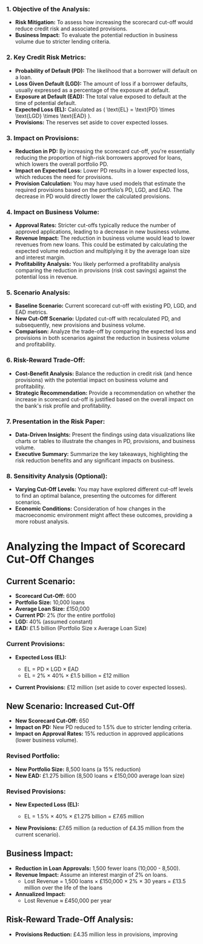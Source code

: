 ### 1. **Objective of the Analysis:**
   - **Risk Mitigation:** To assess how increasing the scorecard cut-off would reduce credit risk and associated provisions.
   - **Business Impact:** To evaluate the potential reduction in business volume due to stricter lending criteria.

### 2. **Key Credit Risk Metrics:**
   - **Probability of Default (PD):** The likelihood that a borrower will default on a loan.
   - **Loss Given Default (LGD):** The amount of loss if a borrower defaults, usually expressed as a percentage of the exposure at default.
   - **Exposure at Default (EAD):** The total value exposed to default at the time of potential default.
   - **Expected Loss (EL):** Calculated as \( \text{EL} = \text{PD} \times \text{LGD} \times \text{EAD} \).
   - **Provisions:** The reserves set aside to cover expected losses.

### 3. **Impact on Provisions:**
   - **Reduction in PD:** By increasing the scorecard cut-off, you're essentially reducing the proportion of high-risk borrowers approved for loans, which lowers the overall portfolio PD.
   - **Impact on Expected Loss:** Lower PD results in a lower expected loss, which reduces the need for provisions.
   - **Provision Calculation:** You may have used models that estimate the required provisions based on the portfolio’s PD, LGD, and EAD. The decrease in PD would directly lower the calculated provisions.

### 4. **Impact on Business Volume:**
   - **Approval Rates:** Stricter cut-offs typically reduce the number of approved applications, leading to a decrease in new business volume.
   - **Revenue Impact:** The reduction in business volume would lead to lower revenues from new loans. This could be estimated by calculating the expected volume reduction and multiplying it by the average loan size and interest margin.
   - **Profitability Analysis:** You likely performed a profitability analysis comparing the reduction in provisions (risk cost savings) against the potential loss in revenue.

### 5. **Scenario Analysis:**
   - **Baseline Scenario:** Current scorecard cut-off with existing PD, LGD, and EAD metrics.
   - **New Cut-Off Scenario:** Updated cut-off with recalculated PD, and subsequently, new provisions and business volume.
   - **Comparison:** Analyze the trade-off by comparing the expected loss and provisions in both scenarios against the reduction in business volume and profitability.

### 6. **Risk-Reward Trade-Off:**
   - **Cost-Benefit Analysis:** Balance the reduction in credit risk (and hence provisions) with the potential impact on business volume and profitability.
   - **Strategic Recommendation:** Provide a recommendation on whether the increase in scorecard cut-off is justified based on the overall impact on the bank's risk profile and profitability.

### 7. **Presentation in the Risk Paper:**
   - **Data-Driven Insights:** Present the findings using data visualizations like charts or tables to illustrate the changes in PD, provisions, and business volume.
   - **Executive Summary:** Summarize the key takeaways, highlighting the risk reduction benefits and any significant impacts on business.

### 8. **Sensitivity Analysis (Optional):**
   - **Varying Cut-Off Levels:** You may have explored different cut-off levels to find an optimal balance, presenting the outcomes for different scenarios.
   - **Economic Conditions:** Consideration of how changes in the macroeconomic environment might affect these outcomes, providing a more robust analysis.

# Analyzing the Impact of Scorecard Cut-Off Changes

## Current Scenario:
- **Scorecard Cut-Off:** 600
- **Portfolio Size:** 10,000 loans
- **Average Loan Size:** £150,000
- **Current PD:** 2% (for the entire portfolio)
- **LGD:** 40% (assumed constant)
- **EAD:** £1.5 billion (Portfolio Size x Average Loan Size)

### Current Provisions:
- **Expected Loss (EL):**
  - EL = PD × LGD × EAD
  - EL = 2% × 40% × £1.5 billion = £12 million

- **Current Provisions:** £12 million (set aside to cover expected losses).

## New Scenario: Increased Cut-Off
- **New Scorecard Cut-Off:** 650
- **Impact on PD:** New PD reduced to 1.5% due to stricter lending criteria.
- **Impact on Approval Rates:** 15% reduction in approved applications (lower business volume).

### Revised Portfolio:
- **New Portfolio Size:** 8,500 loans (a 15% reduction)
- **New EAD:** £1.275 billion (8,500 loans × £150,000 average loan size)

### Revised Provisions:
- **New Expected Loss (EL):**
  - EL = 1.5% × 40% × £1.275 billion = £7.65 million

- **New Provisions:** £7.65 million (a reduction of £4.35 million from the current scenario).

## Business Impact:
- **Reduction in Loan Approvals:** 1,500 fewer loans (10,000 - 8,500).
- **Revenue Impact:** Assume an interest margin of 2% on loans.
  - Lost Revenue = 1,500 loans × £150,000 × 2% × 30 years = £13.5 million over the life of the loans
- **Annualized Impact:** 
  - Lost Revenue ≈ £450,000 per year

## Risk-Reward Trade-Off Analysis:
- **Provisions Reduction:** £4.35 million less in provisions, improving
